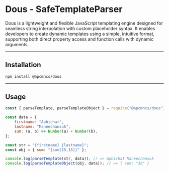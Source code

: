 # Dous - SafeTemplateParser

Dous is a lightweight and flexible JavaScript templating engine designed for seamless string interpolation with custom placeholder syntax. It enables developers to create dynamic templates using a simple, intuitive format, supporting both direct property access and function calls with dynamic arguments.

---

## Installation

```bash
npm install @apcmncs/dous
```

---

## Usage

```js
const { parseTemplate, parseTemplateObject } = require("@apcmncs/dous");

const data = {
	firstname: "Aphichat",
	lastname: "Maneechansuk",
	sum: (a, b) => Number(a) + Number(b),
};

const str = "{firstname} {lastname}";
const obj = { sum: "{sum[15,15]}" };

console.log(parseTemplate(str, data)); // => Aphichat Maneechansuk
console.log(parseTemplateObject(obj, data)); // => { sum: "30" }
```
